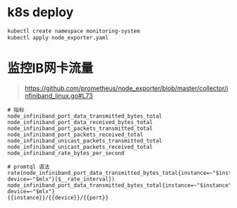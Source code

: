 # k8s deploy
```bash
kubectl create namespace monitoring-system
kubectl apply node_exporter.yaml
```

# 监控IB网卡流量

> https://github.com/prometheus/node_exporter/blob/master/collector/infiniband_linux.go#L73

```
# 指标
node_infiniband_port_data_transmitted_bytes_total
node_infiniband_port_data_received_bytes_total
node_infiniband_port_packets_transmitted_total
node_infiniband_port_packets_received_total
node_infiniband_unicast_packets_transmitted_total
node_infiniband_unicast_packets_received_total
node_infiniband_rate_bytes_per_second

# promtql 语法
rate(node_infiniband_port_data_transmitted_bytes_total{instance=~"$instance", device=~"$mlx"}[$__rate_interval])
node_infiniband_port_data_transmitted_bytes_total{instance=~"$instance", device=~"$mlx"}
{{instance}}/{{device}}/{{port}}
```